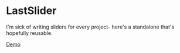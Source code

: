 # LastSlider
I'm sick of writing sliders for every project- here's a standalone that's hopefully reusable.

[Demo](http://cortexture.net/LastSlider/)
